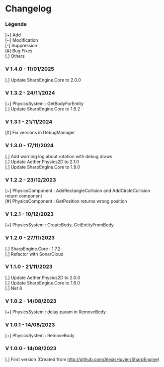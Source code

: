 # Changelog

### Légende 
[+] Add<br>
[\~] Modification<br>
[-] Suppression<br>
[#] Bug Fixes<br>
[.] Others

### V 1.4.0 - 11/01/2025
[.] Update SharpEngine.Core to 2.0.0

### V 1.3.2 - 24/11/2024
[+] PhysicsSystem : GetBodyForEntity<br/>
[.] Update SharpEngine.Core to 1.9.2

### V 1.3.1 - 21/11/2024
[#] Fix versions in DebugManager

### V 1.3.0 - 17/11/2024
[.] Add warning log about rotation with debug draws<br/>
[.] Update Aether.Physics2D to 2.1.0<br/>
[.] Update SharpEngine.Core to 1.9.0

### V 1.2.2 - 23/12/2023
[\~] PhysicsComponent : AddRectangleCollision and AddCircleCollision return component<br/>
[#] PhysicsComponent : GetPosition returns wrong position

### V 1.2.1 - 10/12/2023
[+] PhysicsSystem : CreateBody, GetEntityFromBody

### V 1.2.0 - 27/11/2023
[.] SharpEngine.Core : 1.7.2<br/>
[.] Refactor with SonarCloud

### V 1.1.0 - 21/11/2023
[.] Update Aether.Physics2D to 2.0.0<br/>
[.] Update SharpEngine.Core to 1.6.0<br/>
[.] Net 8

### V 1.0.2 - 14/08/2023
[+] PhysicsSystem : delay param in RemoveBody

### V 1.0.1 - 14/08/2023
[+] PhysicsSystem : RemoveBody

### V 1.0.0 - 14/08/2023
[.] First version (Created from http://github.com/AlexisHuvier/SharpEngine)
